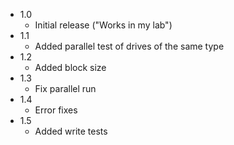 - 1.0
  - Initial release ("Works in my lab")
- 1.1
    - Added parallel test of drives of the same type
- 1.2
    - Added block size
- 1.3
    - Fix parallel run
- 1.4
    - Error fixes
- 1.5
    - Added write tests
